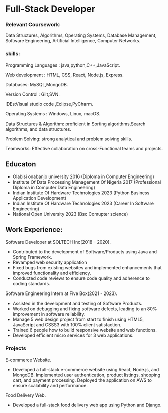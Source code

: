 # Full-Stack Developer

### Relevant Coursework: 
 Data Structures, Algorithms, Operating Systems, Database Management, Software Engineering, Artificial Intelligence, Computer Networks.

 ### skills:
  Programming Languages : java,python,C++,JavaScript.
  
  Web development : HTML, CSS, React, Node.js, Express.
  
  Databases: MySQL,MongoDB.
  
  Version Control : Gilt,SVN.
  
  IDEs:Visual studio code ,Eclipse,PyCharm.
  
  Operating Systems : Windows, Linux, macOS.
  
  Data Structures & Algorithm: proficient in Sorting algorithms,Search algorithms, and data structures.
  
  Problem Solving: strong analytical and problem solving skills.
  
  Teamworks: Effective collaboration on cross-Functional teams and projects.


## Educaton
 - Olabisi onabanjo university 2016
(Diploma in Computer Engineering)
 - Institute Of Data Processing Management Of Nigeria 2017
(Professional Diploma in Computer Data Engineering)
 - Indian Institute Of Hardware Technologies 2023
(Python Business Application Development)
 - Indian Institute Of Hardware Technologies 2023
(Career In Software Engineering)
 - National Open University 2023
(Bsc Comupter science)

## Work Experience:
Software Developer at SOLTECH Inc(2018 – 2020).
- Contributed to the development of  Software/Products using Java and Spring Framework.
- Revamped web security application
- Fixed bugs from existing websites and implemented enhancements that improved functionality and efficiency.
- Conducted code reviews to ensure code quality and adherence to coding standards.

Software Engineering Intern at Five Box(2021 - 2023).
 - Assisted in the development and testing of  Software Products.
 - Worked on debugging and fixing software defects, leading to an 80% improvement in software reliability.
- Manage 5 web design project from start to finish using HTML5, JavaScript and  CSSS3 with 100% client satisfaction.
- Trained 6 people how to build responsive website and web functions.
- Developed efficient micro services  for 3 web applications.

### Projects
E-commerce Website.
- Developed a full-stack e-commerce website using React, Node.js, and MongoDB.
Implemented user authentication, product listings, shopping cart, and payment processing.
Deployed the application on AWS to ensure scalability and performance.

Food Delivery Web.
- Developed a full-stack food delivery web app using Python and Django.

